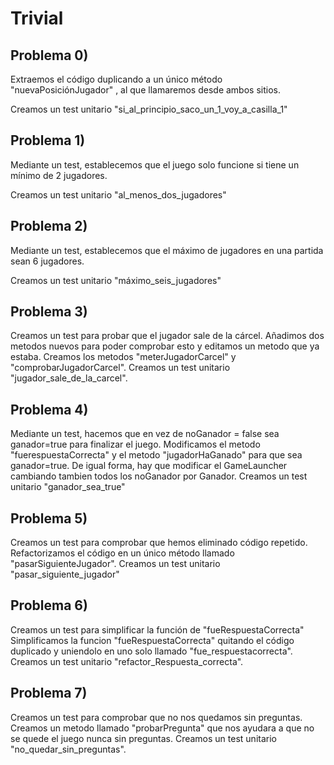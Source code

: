 # Trivial

## Problema 0)

Extraemos el código duplicando a un único método "nuevaPosiciónJugador" ,
al que llamaremos desde ambos sitios.

Creamos un test unitario "si_al_principio_saco_un_1_voy_a_casilla_1"

## Problema 1)

Mediante un test, establecemos que el juego solo funcione si tiene un mínimo de 2 jugadores. 

Creamos un test unitario "al_menos_dos_jugadores"

## Problema 2)

Mediante un test, establecemos que el máximo de jugadores en una partida sean 6 jugadores. 

Creamos un test unitario "máximo_seis_jugadores"

## Problema 3)

Creamos un test para probar que el jugador sale de la cárcel. Añadimos dos metodos nuevos para poder comprobar esto y editamos un metodo que ya estaba.
Creamos los metodos "meterJugadorCarcel" y "comprobarJugadorCarcel".
Creamos un test unitario "jugador_sale_de_la_carcel".

## Problema 4)

Mediante un test, hacemos que en vez de noGanador = false sea ganador=true para finalizar el juego. 
Modificamos el metodo "fuerespuestaCorrecta" y el metodo "jugadorHaGanado" para que sea ganador=true. De igual forma, hay que modificar el GameLauncher cambiando tambien todos los noGanador por Ganador.
Creamos un test unitario "ganador_sea_true"

## Problema 5)

Creamos un test para comprobar que hemos eliminado código repetido.
Refactorizamos el código en un único método llamado "pasarSiguienteJugador".
Creamos un test unitario "pasar_siguiente_jugador"

## Problema 6)

Creamos un test para simplificar la función de "fueRespuestaCorrecta"
Simplificamos la funcion "fueRespuestaCorrecta" quitando el código duplicado y uniendolo en uno solo llamado "fue_respuestacorrecta".
Creamos un test unitario "refactor_Respuesta_correcta".

## Problema 7)

Creamos un test para comprobar que no nos quedamos sin preguntas.
Creamos un metodo llamado "probarPregunta" que nos ayudara a que no se quede el juego nunca sin preguntas.
Creamos un test unitario "no_quedar_sin_preguntas".


